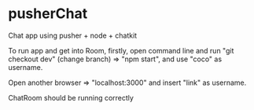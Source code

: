 # pusherChat
Chat app using pusher + node + chatkit

To run app and get into Room, firstly, open command line and run "git checkout dev" (change branch)
 => "npm start", and use "coco" as username.

Open another browser => "localhost:3000" and insert "link" as username. 

ChatRoom should be running correctly
